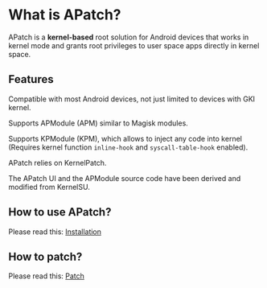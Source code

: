 # What is APatch?

APatch is a **kernel-based** root solution for Android devices that works in kernel mode and grants root privileges to user space apps directly in kernel space.

## Features

Compatible with most Android devices, not just limited to devices with GKI kernel.

Supports APModule (APM) similar to Magisk modules.

Supports KPModule (KPM), which allows to inject any code into kernel (Requires kernel function `inline-hook` and `syscall-table-hook` enabled).

APatch relies on KernelPatch.

The APatch UI and the APModule source code have been derived and modified from KernelSU.

## How to use APatch?

Please read this: [Installation](/install)

## How to patch?

Please read this: [Patch](/patch)
